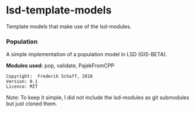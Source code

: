 # lsd-template-models
Template models that make use of the lsd-modules.

### Population

A simple implementation of a population model in LSD (GIS-BETA). 

**Modules used:** pop, validate, PajekFromCPP



```
Copyright:  Frederik Schaff, 2018
Version: 0.1
Licence: MIT
```

Note: To keep it simple, I did not include the lsd-modules as git submodules but just cloned them.

